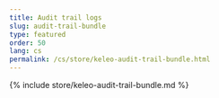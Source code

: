 ```yaml
---
title: Audit trail logs
slug: audit-trail-bundle
type: featured
order: 50
lang: cs
permalink: /cs/store/keleo-audit-trail-bundle.html
---
```


{% include store/keleo-audit-trail-bundle.md %}
